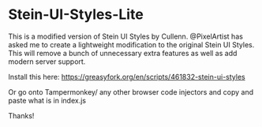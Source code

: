 # Stein-UI-Styles-Lite
This is a modified version of Stein UI Styles by Cullenn. @PixelArtist has asked me to create a lightweight modification to the original Stein UI Styles. This will remove a bunch of unnecessary extra features as well as add modern server support.

Install this here:
https://greasyfork.org/en/scripts/461832-stein-ui-styles

Or go onto Tampermonkey/ any other browser code injectors and copy and paste what is in index.js

Thanks!
